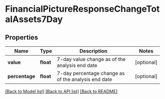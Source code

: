 # FinancialPictureResponseChangeTotalAssets7Day

## Properties
Name | Type | Description | Notes
------------ | ------------- | ------------- | -------------
**value** | **float** | 7-day value change as of the analysis end date | [optional] 
**percentage** | **float** | 7-day percentage change as of the analysis end date | [optional] 

[[Back to Model list]](../README.md#documentation-for-models) [[Back to API list]](../README.md#documentation-for-api-endpoints) [[Back to README]](../README.md)


